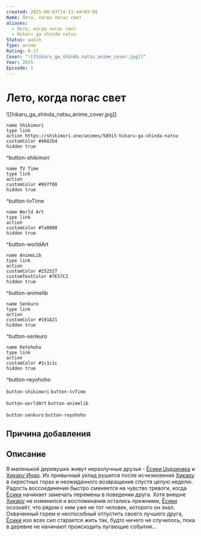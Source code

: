 ```yaml
---
created: 2025-08-03T14:11:44+03:00
Name: Лето, когда погас свет
aliases:
  - Лето, когда погас свет
  - Hikaru ga shinda natsu
Status: watch
Type: anime
Rating: R-17
Cover: "![[hikaru_ga_shinda_natsu_anime_cover.jpg]]"
Year: 2025
Episode: 1
---
```


# Лето, когда погас свет

![[hikaru_ga_shinda_natsu_anime_cover.jpg]]

```button
name Shikimori
type link
action https://shikimori.one/animes/58913-hikaru-ga-shinda-natsu
customColor #4682b4
hidden true
```
^button-shikimori

```button
name TV Time
type link
action 
customColor #997f00
hidden true
```
^button-tvTime

```button
name World Art
type link
action 
customColor #7a0000
hidden true
```
^button-worldArt

```button
name AnimeLib
type link
action 
customColor #252527
customTextColor #7E57C2
hidden true
```
^button-animelib

```button
name Senkuro
type link
action 
customColor #191A21
hidden true
```
^button-senkuro

```button
name ReYohoho
type link
action 
customColor #1c1c1c
hidden true
```
^button-reyohoho



`button-shikimori` `button-tvTime`

`button-worldArt` `button-animelib`

`button-senkuro` `button-reyohoho`



## Причина добавления




## Описание

В маленькой деревушке живут неразлучные друзья - [Ёсики Цудзинака](https://shikimori.one/characters/206879-yoshiki-tsujinaka) и [Хикару Индо](https://shikimori.one/characters/206880-hikaru-indou). Их привычный уклад рушится после исчезновения [Хикару](https://shikimori.one/characters/206880-hikaru-indou) в окрестных горах и неожиданного возвращения спустя целую неделю. Радость воссоединения быстро сменяется на чувство тревоги, когда [Ёсики](https://shikimori.one/characters/206879-yoshiki-tsujinaka) начинает замечать перемены в поведении друга. Хотя внешне [Хикару](https://shikimori.one/characters/206880-hikaru-indou) не изменился и воспоминания остались прежними, [Ёсики](https://shikimori.one/characters/206879-yoshiki-tsujinaka) осознаёт, что рядом с ним уже не тот человек, которого он знал. Охваченный горем и неспособный отпустить своего лучшего друга, [Ёсики](https://shikimori.one/characters/206879-yoshiki-tsujinaka) изо всех сил старается жить так, будто ничего не случилось, пока в деревне не начинают происходить пугающие события...

